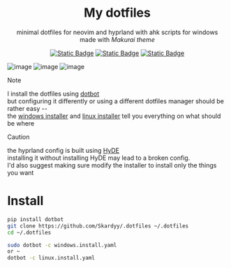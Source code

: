<div align=center>
  
  # My dotfiles

  minimal dotfiles for neovim and hyprland with ahk scripts for windows  
  made with *Makurai theme*
  
  [![Static Badge](https://img.shields.io/badge/Hyprland-1C1F2E?style=for-the-badge&logo=hyprland)](./hypr)
  [![Static Badge](https://img.shields.io/badge/Neovim-1C1F2E?style=for-the-badge&logo=neovim)](./editors/nvim)
  [![Static Badge](https://img.shields.io/badge/Makurai%20Theme-1C1F2E?style=for-the-badge&logo=codefactor)](https://github.com/Skardyy/makurai-theme)



</div>
    
![image](https://github.com/user-attachments/assets/d6823219-cec0-4e88-92f5-821d82e3b67c)
![image](https://github.com/user-attachments/assets/37791d5a-009a-4e1a-a5f0-30ab66a91445)
![image](https://github.com/user-attachments/assets/2d83fea6-5ee2-4415-a236-a71409fcf437)

> [!Note]
> 
> I install the dotfiles using [dotbot](https://github.com/anishathalye/dotbot)  
> but configuring it differently or using a different dotfiles manager should be rather easy --  
> the [windows installer](./windows.install.yaml) and [linux installer](./linux.install.yaml) tell you everything on what should be where

> [!Caution]
>
> the hyprland config is built using [HyDE](https://github.com/HyDE-Project/HyDE)  
> installing it without installing HyDE may lead to a broken config.  
> I'd also suggest making sure modify the installer to install only the things you want

# Install  
```sh
pip install dotbot
git clone https://github.com/Skardyy/.dotfiles ~/.dotfiles
cd ~/.dotfiles

sudo dotbot -c windows.install.yaml
or ~
dotbot -c linux.install.yaml
```  
